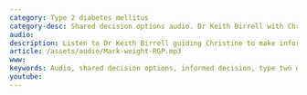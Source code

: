 ```yaml
---
category: Type 2 diabetes mellitus
category-desc: Shared decision options audio. Dr Keith Birrell with Christine who wants to understand what she should do about her type 2 diabetes
audio: 
description: Listen to Dr Keith Birrell guiding Christine to make informed decisions to about how to manage her type 2 diabetes
article: /assets/audio/Mark-weight-RGP.mp3
www: 
keywords: Audio, shared decision options, informed decision, type two diabetes, newly diagnosed, manage, blood pressure, statin, weight, prevention, heart attack, angina, stroke, blood vessels, kidneys, blindness
youtube:
--- 
```

